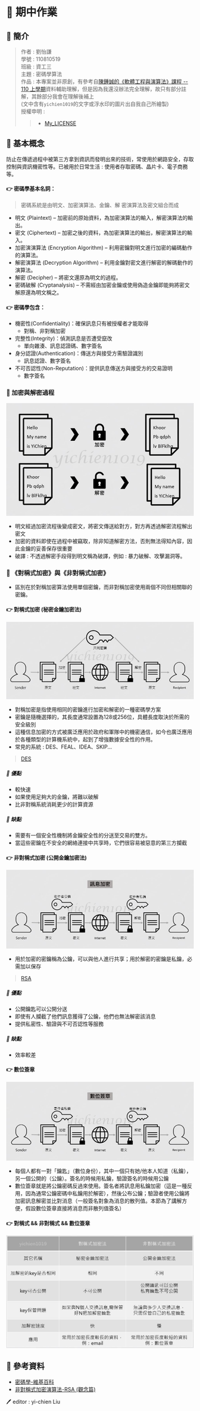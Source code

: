 # 📝 期中作業
## 📖 簡介
>作者 : 劉怡謙<br>
>學號 : 110810519<br>
>班級 : 資工三<br>
>主題 : 密碼學算法 <br>
>作品 : 本專案並非原創，有參考自[陳鍾誠的《軟體工程與演算法》課程 -- 110 上學期](https://gitlab.com/ccc110/sa/-/tree/master/alg/14-cryptography)資料輔助理解，但是因為我還沒辦法完全理解，故只有部分註解，其餘部分我會在理解後補上<br>
(文中含有`yichien1019`的文字或浮水印的圖片出自我自己所繪製)<br>
>授權申明 : 
>>* [My_LICENSE](LICENSE.md)

## 📖 基本概念
防止在傳遞過程中被第三方拿到資訊而發明出來的技術，常使用於網路安全，存取控制與資訊機密性等。已被用於日常生活 : 使用者存取密碼、晶片卡、電子商務等。
#### 👉 密碼學基本名詞：
> 密碼系統是由明文、加密演算法、金鑰、解
密演算法及密文組合而成
* 明文 (Plaintext) – 加密前的原始資料，為加密演算法的輸入，解密演算法的輸出。
* 密文 (Ciphertext) – 加密之後的資料，為加密演算法的輸出，解密演算法的輸入。
* 加密演演算法 (Encryption Algorithm) – 利用密鑰對明文進行加密的編碼動作的演算法。
* 解密演算法 (Decryption Algorithm) – 利用金鑰對密文進行解密的解碼動作的演算法。
* 解密 (Decipher) – 將密文還原為明文的過程。
* 密碼破解 (Cryptanalysis) – 不需經由加密金鑰或使用偽造金鑰即能夠將密文解原還為明文稱之。
#### 👉 密碼學包含：
* 機密性(Confidentiality)：確保訊息只有被授權者才能取得
    * 對稱、非對稱加密
* 完整性(Integrity)：偵測訊息是否遭受竄改
    * 單向雜湊、訊息認證碼、數字簽名
* 身分認證(Authentication)：傳送方與接受方需驗證識別
    * 訊息認證、數字簽名
* 不可否認性(Non-Reputation)：提供訊息傳送方與接受方的交易證明
    * 數字簽名
### 🔖 加密與解密過程
![](pic/示意圖.JPG)
* 明文經過加密流程後變成密文，將密文傳送給對方，對方再透過解密流程解出密文
* 加密的資料即使在過程中被竊取，除非知道解密方法，否則無法得知內容，因此金鑰的妥善保存很重要
* 破譯 : 不透過解密手段得到明文稱為破譯，例如 : 暴力破解、攻擊漏洞等。

### 🔖 《對稱式加密》與《非對稱式加密》
* 區別在於對稱加密算法使用單個密鑰，而非對稱加密使用兩個不同但相關聯的密鑰。
#### 👉 對稱式加密 (秘密金鑰加密法)
![](pic/對稱式.JPG)
* 對稱加密是指使用相同的密鑰進行加密和解密的一種密碼學方案
* 密鑰是隨機選擇的，其長度通常設置為128或256位，具體長度取決於所需的安全級別
* 這種信息加密的方式被廣泛應用於政府和軍隊中的機密通信，如今也廣泛應用於各種類型的計算機系統中，起到了增強數據安全性的作用。
* 常見的系統 : DES、FEAL、IDEA、SKIP...
> [DES](DES.md)
##### 📍 優點
* 較快速
* 如果使用足夠大的金鑰，將難以破解
* 比非對稱系統消耗更少的計算資源
##### 📍 缺點
* 需要有一個安全性機制將金鑰安全性的分送至交易的雙方。
* 當這些密鑰在不安全的網絡連接中共享時，它們很容易被惡意的第三方攔截

#### 👉 非對稱式加密 (公開金鑰加密法)
![](pic/訊息加密.JPG)
* 用於加密的密鑰稱為公鑰，可以與他人進行共享；用於解密的密鑰是私鑰，必需加以保存
> [RSA](RSA.md)
##### 📍 優點
* 公開鑰匙可以公開分送
* 即使有人攔截了他們訊息獲得了公鑰，他們也無法解密該消息
* 提供私密性、驗證與不可否認性等服務
##### 📍 缺點
* 效率較差

#### 👉 數位簽章
![](pic/數位簽章.JPG)
* 每個人都有一對「鑰匙」（數位身份），其中一個只有她/他本人知道（私鑰），另一個公開的（公鑰）。簽名的時候用私鑰，驗證簽名的時候用公鑰
* 數位簽章就是將公鑰密碼反過來使用。簽名者將訊息用私鑰加密（這是一種反用，因為通常公鑰密碼中私鑰用於解密），然後公布公鑰；驗證者使用公鑰將加密訊息解密並比對消息（一般簽名對象為消息的散列值。本節為了講解方便，假設數位簽章直接將消息而非散列值簽名）

#### 👉 對稱式 && 非對稱式 && 數位簽章
![](pic/比較圖.JPG)

## 📖 參考資料
* [密碼學-維基百科](https://zh.wikipedia.org/wiki/%E5%AF%86%E7%A0%81%E5%AD%A6)
* [非對稱式加密演算法-RSA (觀念篇)](https://ithelp.ithome.com.tw/articles/10250721)


🖊️ editor : yi-chien Liu